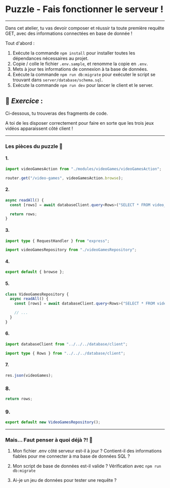 # Puzzle - Fais fonctionner le serveur !

---

Dans cet atelier, tu vas devoir composer et réussir ta toute première requête GET, avec des informations
connectées en base de donnée !

Tout d'abord :

1. Exécute la commande `npm install` pour installer toutes les dépendances nécessaires au projet. 
2. Copie / colle le fichier `.env.sample`, et renomme la copie en `.env`.
3. Mets à jour tes informations de connexion à ta base de données.
4. Exécute la commande `npm run db:migrate` pour exécuter le script se trouvant dans `server/database/schema.sql`.
5. Exécute la commande `npm run dev` pour lancer le client et le server.

## 🧠 _Exercice_ :

Ci-dessous, tu trouveras des fragments de code.

A toi de les disposer correctement pour faire en sorte que les trois jeux vidéos apparaissent côté client !

---

### Les pièces du puzzle 🧩

#### 1.

```typescript
import videoGamesAction from "./modules/videoGames/videoGamesAction";

router.get("/video-games", videoGamesAction.browse);
```

#### 2.

```typescript
async readAll() {
  const [rows] = await databaseClient.query<Rows>("SELECT * FROM video_game");

  return rows;
}
```

#### 3. 
```typescript
import type { RequestHandler } from "express";

import videoGamesRepository from "./videoGamesRepository";
```

#### 4.

```typescript
export default { browse };
```

#### 5.

```typescript
class VideoGamesRepository {
  async readAll() {
    const [rows] = await databaseClient.query<Rows>("SELECT * FROM video_game");

    // ...
  }
}
```

#### 6.

```typescript
import databaseClient from "../../../database/client";

import type { Rows } from "../../../database/client";
```

#### 7.

```typescript
res.json(videoGames);
```

### 8.

```typescript
return rows;
```

### 9.

```typescript
export default new VideoGamesRepository();
```
---

### Mais... Faut penser à quoi déjà ?! 🤔

1. Mon fichier .env côté serveur est-il à jour ? Contient-il des informations fiables pour me connecter à ma base de données SQL ?

2. Mon script de base de données est-il valide ? Vérification avec `npm run db:migrate`

3. Ai-je un jeu de données pour tester une requête ?
